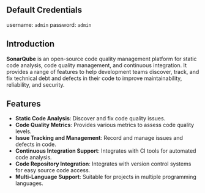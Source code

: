 ## Default Credentials

username: `admin`
password: `admin`

## Introduction

**SonarQube** is an open-source code quality management platform for static code analysis, code quality management, and continuous integration. It provides a range of features to help development teams discover, track, and fix technical debt and defects in their code to improve maintainability, reliability, and security.

## Features

- **Static Code Analysis**: Discover and fix code quality issues.
- **Code Quality Metrics**: Provides various metrics to assess code quality levels.
- **Issue Tracking and Management**: Record and manage issues and defects in code.
- **Continuous Integration Support**: Integrates with CI tools for automated code analysis.
- **Code Repository Integration**: Integrates with version control systems for easy source code access.
- **Multi-Language Support**: Suitable for projects in multiple programming languages.
